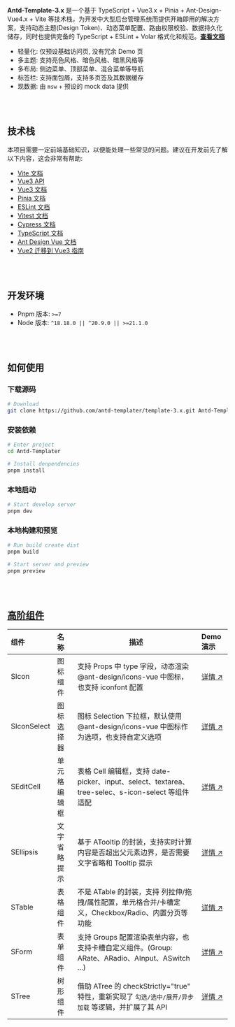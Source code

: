 **Antd-Template-3.x** 是一个基于 TypeScript + Vue3.x + Pinia + Ant-Design-Vue4.x + Vite 等技术栈，为开发中大型后台管理系统而提供开箱即用的解决方案，支持动态主题(Design Token)、动态菜单配置、路由权限校验、数据持久化储存，同时也提供完备的 TypeScript + ESLint + Volar 格式化和规范。[**查看文档**](https://antd-templater.github.io/docs/vue3.x/)

- 轻量化: 仅预设基础访问页, 没有冗余 Demo 页
- 多主题: 支持亮色风格、暗色风格、暗黑风格等
- 多布局: 侧边菜单、顶部菜单、混合菜单等导航
- 标签栏: 支持面包屑，支持多页签及其数据缓存
- 现数据: 由 `msw` + 预设的 mock data 提供

<br/>
<br/>

## 技术栈

本项目需要一定前端基础知识，以便能处理一些常见的问题。建议在开发前先了解以下内容，这会非常有帮助:

- [Vite 文档](https://cn.vitejs.dev/)
- [Vue3 API](https://cn.vuejs.org/api/)
- [Vue3 文档](https://cn.vuejs.org/)
- [Pinia 文档](https://pinia.vuejs.org/)
- [ESLint 文档](https://eslint.org/docs/)
- [Vitest 文档](https://cn.vitest.dev/guide/)
- [Cypress 文档](https://docs.cypress.io/)
- [TypeScript 文档](https://www.typescriptlang.org/zh/docs/)
- [Ant Design Vue 文档](https://antdv.com/docs/vue/introduce-cn)
- [Vue2 迁移到 Vue3 指南](https://v3-migration.vuejs.org/zh/)


<br/>
<br/>

## 开发环境

- Pnpm 版本: `>=7`
- Node 版本: `^18.18.0 || ^20.9.0 || >=21.1.0`

<br/>
<br/>

## 如何使用

### 下载源码

```bash
# Download
git clone https://github.com/antd-templater/template-3.x.git Antd-Templater
```

### 安装依赖

```bash
# Enter project
cd Antd-Templater

# Install denpendencies
pnpm install
```

### 本地启动
```bash
# Start develop server
pnpm dev
```

### 本地构建和预览
```bash
# Run build create dist
pnpm build

# Start server and preview
pnpm preview
```

<br/>
<br/>

## [高阶组件](https://github.com/antd-templater/library-3.x)

| 组件 | 名称 | 描述 | Demo 演示 |
| :--- | :--- | --- | :--- |
| SIcon | 图标组件 | 支持 Props 中 type 字段，动态渲染 @ant-design/icons-vue 中图标，也支持 iconfont 配置 | [详情 ↗](https://antd-templater.github.io/docs/vue3.x/library/icon) |
| SIconSelect | 图标选择器 | 图标 Selection 下拉框，默认使用 @ant-design/icons-vue 中图标作为选项，也支持自定义选项 | [详情 ↗](https://antd-templater.github.io/docs/vue3.x/library/icon_select) |
| SEditCell | 单元格编辑框 | 表格 Cell 编辑框，支持 date-picker、input、select、textarea、tree-selec、s-icon-select 等组件适配    | [详情 ↗](https://antd-templater.github.io/docs/vue3.x/library/edit_cell) |
| SEllipsis | 文字省略提示 | 基于 ATooltip 的封装，支持实时计算内容是否超出父元素边界，是否需要文字省略和 Tooltip 提示 | [详情 ↗](https://antd-templater.github.io/docs/vue3.x/library/ellipsis) |
| STable | 表格组件 | 不是 ATable 的封装，支持 列拉伸/拖拽/属性配置，单元格合并/卡槽定义，Checkbox/Radio、内置分页等功能 | [详情 ↗](https://antd-templater.github.io/docs/vue3.x/library/table) |
| SForm | 表单组件 | 支持 Groups 配置渲染表单内容，也支持卡槽自定义组件。(Group: ARate、ARadio、AInput、ASwitch ...) | [详情 ↗](https://antd-templater.github.io/docs/vue3.x/library/form) |
| STree | 树形组件 | 借助 ATree 的 checkStrictly="true" 特性，重新实现了 `勾选/选中/展开/异步加载` 等逻辑，并扩展了其 API | [详情 ↗](https://antd-templater.github.io/docs/vue3.x/library/tree) |